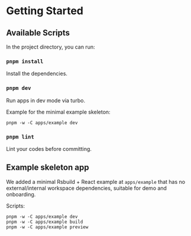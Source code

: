 # Getting Started

## Available Scripts

In the project directory, you can run:

### `pnpm install`

Install the dependencies.

### `pnpm dev`

Run apps in dev mode via turbo.

Example for the minimal example skeleton:

```
pnpm -w -C apps/example dev
```

### `pnpm lint`

Lint your codes before committing.

## Example skeleton app

We added a minimal Rsbuild + React example at `apps/example` that has no external/internal workspace dependencies, suitable for demo and onboarding.

Scripts:

```
pnpm -w -C apps/example dev
pnpm -w -C apps/example build
pnpm -w -C apps/example preview
```

